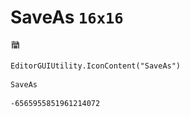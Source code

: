 # SaveAs `16x16`
<img src="/img/SaveAs.png" width=16 height=16>

``` CSharp
EditorGUIUtility.IconContent("SaveAs")
```
```
SaveAs
```
```
-6565955851961214072
```
